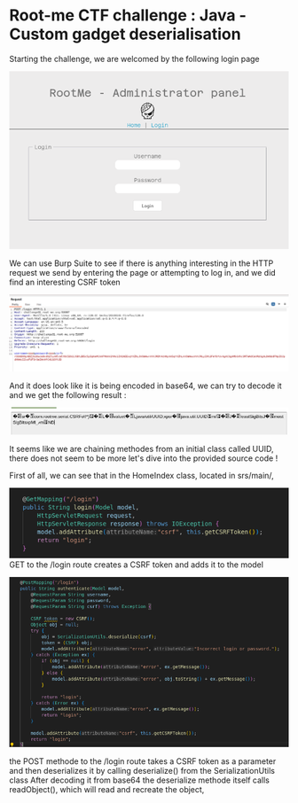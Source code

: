 # Root-me CTF challenge : Java - Custom gadget deserialisation


Starting the challenge, we are welcomed by the following login page  

![Login_page](https://github.com/K8avid/CTF_Java-_Custom_gadget_deserialisation/blob/main/login_page.png)

We can use Burp Suite to see if there is anything interesting in the HTTP request we send by entering the page or attempting to log in, and we did find an interesting CSRF token 

![Login_page](https://github.com/K8avid/CTF_Java-_Custom_gadget_deserialisation/blob/main/post_request_csrf.png)

And it does look like it is being encoded in base64, we can try to decode it and we get the following result :

![Login_page](https://github.com/K8avid/CTF_Java-_Custom_gadget_deserialisation/blob/main/csrf_decoded.png)

It seems like we are chaining methodes from an initial class called UUID, there does not seem to be more let's dive into the provided source code !  

First of all, we can see that in the HomeIndex class, located in srs/main/,  

![Login_page](https://github.com/K8avid/CTF_Java-_Custom_gadget_deserialisation/blob/main/get_login.png)  
GET to the /login route creates a CSRF token and adds it to the model  


![Login_page](https://github.com/K8avid/CTF_Java-_Custom_gadget_deserialisation/blob/main/post_login.png)  

the POST methode to the /login route takes a CSRF token as a parameter and then deserializes it by calling deserialize() from the SerializationUtils class
After decoding it from base64 the deserialize methode itself calls readObject(), which will read and recreate the object,  




